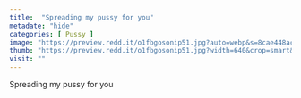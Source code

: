 ```yaml
---
title:  "Spreading my pussy for you"
metadate: "hide"
categories: [ Pussy ]
image: "https://preview.redd.it/o1fbgosonip51.jpg?auto=webp&s=8cae448aca285402d49a5d6c70623aa92939f507"
thumb: "https://preview.redd.it/o1fbgosonip51.jpg?width=640&crop=smart&auto=webp&s=ebd278df515ead3f416854c80e5e79d73fdc10c0"
visit: ""
---
```

Spreading my pussy for you
